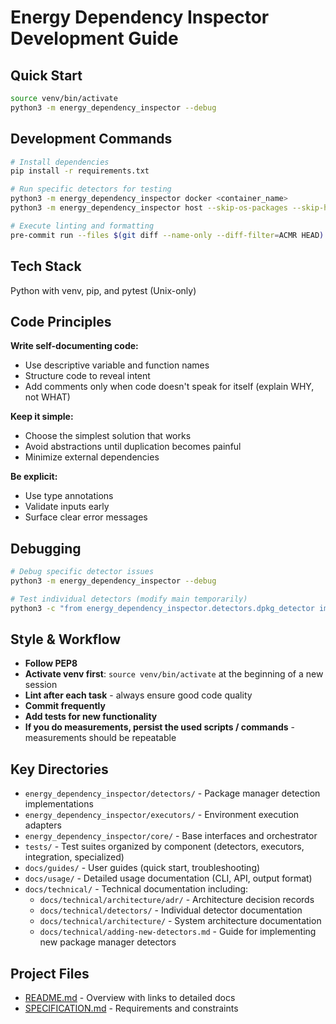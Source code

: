 # Energy Dependency Inspector Development Guide

## Quick Start

```bash
source venv/bin/activate
python3 -m energy_dependency_inspector --debug
```

## Development Commands

```bash
# Install dependencies
pip install -r requirements.txt

# Run specific detectors for testing
python3 -m energy_dependency_inspector docker <container_name>
python3 -m energy_dependency_inspector host --skip-os-packages --skip-hash-generation

# Execute linting and formatting
pre-commit run --files $(git diff --name-only --diff-filter=ACMR HEAD)
```

## Tech Stack

Python with venv, pip, and pytest (Unix-only)

## Code Principles

**Write self-documenting code:**

- Use descriptive variable and function names
- Structure code to reveal intent
- Add comments only when code doesn't speak for itself (explain WHY, not WHAT)

**Keep it simple:**

- Choose the simplest solution that works
- Avoid abstractions until duplication becomes painful
- Minimize external dependencies

**Be explicit:**

- Use type annotations
- Validate inputs early
- Surface clear error messages

## Debugging

```bash
# Debug specific detector issues
python3 -m energy_dependency_inspector --debug

# Test individual detectors (modify main temporarily)
python3 -c "from energy_dependency_inspector.detectors.dpkg_detector import DpkgDetector; print(DpkgDetector().get_name())"
```

## Style & Workflow

- **Follow PEP8**
- **Activate venv first**: `source venv/bin/activate` at the beginning of a new session
- **Lint after each task** - always ensure good code quality
- **Commit frequently**
- **Add tests for new functionality**
- **If you do measurements, persist the used scripts / commands** - measurements should be repeatable

## Key Directories

- `energy_dependency_inspector/detectors/` - Package manager detection implementations
- `energy_dependency_inspector/executors/` - Environment execution adapters
- `energy_dependency_inspector/core/` - Base interfaces and orchestrator
- `tests/` - Test suites organized by component (detectors, executors, integration, specialized)
- `docs/guides/` - User guides (quick start, troubleshooting)
- `docs/usage/` - Detailed usage documentation (CLI, API, output format)
- `docs/technical/` - Technical documentation including:
  - `docs/technical/architecture/adr/` - Architecture decision records
  - `docs/technical/detectors/` - Individual detector documentation
  - `docs/technical/architecture/` - System architecture documentation
  - `docs/technical/adding-new-detectors.md` - Guide for implementing new package manager detectors

## Project Files

- [README.md](./README.md) - Overview with links to detailed docs
- [SPECIFICATION.md](./SPECIFICATION.md) - Requirements and constraints
